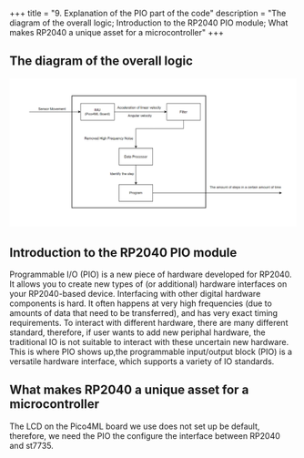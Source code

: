 +++
title = "9. Explanation of the PIO part of the code"
description = "The diagram of the overall logic; Introduction to the RP2040 PIO module; What makes RP2040 a unique asset for a microcontroller"
+++

## The diagram of the overall logic

![](/img/block_diagram.png)


## Introduction to the RP2040 PIO module
Programmable I/O (PIO) is a new piece of hardware developed for RP2040. It allows you to create new types of (or additional) hardware interfaces on your RP2040-based device. Interfacing with other digital hardware components is hard. It often happens at very high frequencies (due to amounts of data that need to be transferred), and has very exact timing requirements. To interact with different hardware, there are many different standard, therefore, if user wants to add new periphal hardware, the traditional IO is not suitable to interact with these uncertain new hardware. This is where PIO shows up,the programmable input/output block (PIO) is a versatile hardware interface, which supports a variety of IO standards.
## What makes RP2040 a unique asset for a microcontroller
The LCD on the Pico4ML board we use does not set up be default, therefore, we need the PIO the configure the interface between RP2040 and st7735. 



